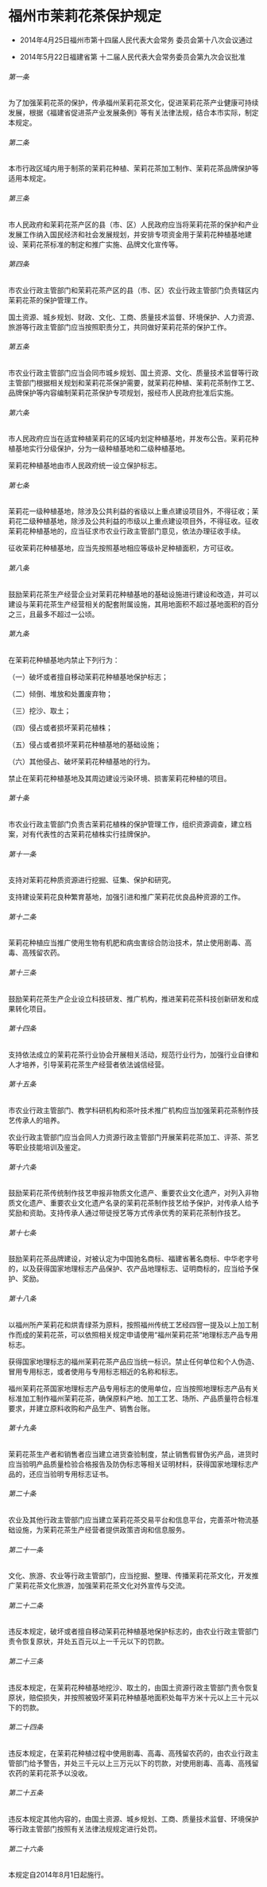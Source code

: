 # 福州市茉莉花茶保护规定

- 2014年4月25日福州市第十四届人民代表大会常务
  委员会第十八次会议通过

- 2014年5月22日福建省第
  十二届人民代表大会常务委员会第九次会议批准

<!-- INFO END -->

###### 第一条

为了加强茉莉花茶的保护，传承福州茉莉花茶文化，促进茉莉花茶产业健康可持续发展，根据《福建省促进茶产业发展条例》等有关法律法规，结合本市实际，制定本规定。

###### 第二条

本市行政区域内用于制茶的茉莉花种植、茉莉花茶加工制作、茉莉花茶品牌保护等适用本规定。

###### 第三条

市人民政府和茉莉花茶产区的县（市、区）人民政府应当将茉莉花茶的保护和产业发展工作纳入国民经济和社会发展规划，并安排专项资金用于茉莉花种植基地建设、茉莉花茶标准的制定和推广实施、品牌文化宣传等。

###### 第四条

市农业行政主管部门和茉莉花茶产区的县（市、区）农业行政主管部门负责辖区内茉莉花茶的保护管理工作。

国土资源、城乡规划、财政、文化、工商、质量技术监督、环境保护、人力资源、旅游等行政主管部门应当按照职责分工，共同做好茉莉花茶的保护工作。

###### 第五条

市农业行政主管部门应当会同市城乡规划、国土资源、文化、质量技术监督等行政主管部门根据相关规划和茉莉花茶保护需要，就茉莉花种植、茉莉花茶制作工艺、品牌保护等内容编制茉莉花茶保护专项规划，报经市人民政府批准后实施。

###### 第六条

市人民政府应当在适宜种植茉莉花的区域内划定种植基地，并发布公告。茉莉花种植基地实行分级保护，分为一级种植基地和二级种植基地。

茉莉花种植基地由市人民政府统一设立保护标志。

###### 第七条

茉莉花一级种植基地，除涉及公共利益的省级以上重点建设项目外，不得征收；茉莉花二级种植基地，除涉及公共利益的市级以上重点建设项目外，不得征收。征收茉莉花种植基地的，应当征求市农业行政主管部门意见，依法办理征收手续。

征收茉莉花种植基地，应当先按照基地相应等级补足种植面积，方可征收。

###### 第八条

鼓励茉莉花茶生产经营企业对茉莉花种植基地的基础设施进行建设和改造，并可以建设与茉莉花茶生产经营相关的配套附属设施，其用地面积不超过基地面积的百分之三，且最多不超过一公顷。

###### 第九条

在茉莉花种植基地内禁止下列行为：

（一）破坏或者擅自移动茉莉花种植基地保护标志；

（二）倾倒、堆放和处置废弃物；

（三）挖沙、取土；

（四）侵占或者损坏茉莉花植株；

（五）侵占或者损坏茉莉花种植基地的基础设施；

（六）其他侵占、破坏茉莉花种植基地的行为。

禁止在茉莉花种植基地及其周边建设污染环境、损害茉莉花种植的项目。

###### 第十条

市农业行政主管部门负责古茉莉花植株的保护管理工作，组织资源调查，建立档案，对有代表性的古茉莉花植株实行挂牌保护。

###### 第十一条

支持对茉莉花种质资源进行挖掘、征集、保护和研究。

支持建设茉莉花良种繁育基地，加强引进和推广茉莉花优良品种资源的工作。

###### 第十二条

茉莉花种植应当推广使用生物有机肥和病虫害综合防治技术，禁止使用剧毒、高毒、高残留农药。

###### 第十三条

鼓励茉莉花茶生产企业设立科技研发、推广机构，推进茉莉花茶科技创新研发和成果转化项目。

###### 第十四条

支持依法成立的茉莉花茶行业协会开展相关活动，规范行业行为，加强行业自律和人才培养，引导茉莉花茶生产经营者依法诚信经营。

###### 第十五条

市农业行政主管部门、教学科研机构和茶叶技术推广机构应当加强茉莉花茶制作技艺传承人的培养。

农业行政主管部门应当会同人力资源行政主管部门开展茉莉花茶加工、评茶、茶艺等职业技能培训及鉴定。

###### 第十六条

鼓励茉莉花茶传统制作技艺申报非物质文化遗产、重要农业文化遗产，对列入非物质文化遗产、重要农业文化遗产名录的茉莉花茶制作技艺给予保护，对传承人给予奖励和资助。支持传承人通过带徒授艺等方式传承优秀的茉莉花茶制作技艺。

###### 第十七条

鼓励茉莉花茶品牌建设，对被认定为中国驰名商标、福建省著名商标、中华老字号的，以及获得国家地理标志产品保护、农产品地理标志、证明商标的，应当给予保护、奖励。

###### 第十八条

以福州所产茉莉花和烘青绿茶为原料，按照福州传统工艺经四窨一提及以上加工制作而成的茉莉花茶，可以依照相关规定申请使用“福州茉莉花茶”地理标志产品专用标志。

获得国家地理标志的福州茉莉花茶产品应当统一标识。禁止任何单位和个人伪造、冒用专用标志，或者使用与专用标志相近的名称和标志。

福州茉莉花茶国家地理标志产品专用标志的使用单位，应当按照地理标志产品有关标准加工制作福州茉莉花茶，确保原料产地、加工工艺、场所、产品质量符合标准要求，并建立原料收购和产品生产、销售台账。

###### 第十九条

茉莉花茶生产者和销售者应当建立进货查验制度，禁止销售假冒伪劣产品，进货时应当验明产品质量检验合格报告及防伪标志等相关证明材料，获得国家地理标志产品的，还应当验明专用标志证书。

###### 第二十条

农业及其他行政主管部门应当建立茉莉花茶交易平台和信息平台，完善茶叶物流基础设施，为茉莉花茶生产经营者提供政策咨询和信息服务。

###### 第二十一条

文化、旅游、农业等行政主管部门，应当挖掘、整理、传播茉莉花茶文化，开发推广茉莉花茶文化旅游，加强茉莉花茶文化对外宣传与交流。

###### 第二十二条

违反本规定，破坏或者擅自移动茉莉花种植基地保护标志的，由农业行政主管部门责令恢复原状，并处五百元以上一千元以下的罚款。

###### 第二十三条

违反本规定，在茉莉花种植基地挖沙、取土的，由国土资源行政主管部门责令恢复原状，赔偿损失，并按照被毁坏茉莉花种植基地面积处每平方米十元以上三十元以下的罚款。

###### 第二十四条

违反本规定，在茉莉花种植过程中使用剧毒、高毒、高残留农药的，由农业行政主管部门给予警告，并处三千元以上三万元以下的罚款，对使用剧毒、高毒、高残留农药的茉莉花茶予以没收。

###### 第二十五条

违反本规定其他内容的，由国土资源、城乡规划、工商、质量技术监督、环境保护等行政主管部门按照有关法律法规规定进行处罚。

###### 第二十六条

本规定自2014年8月1日起施行。
